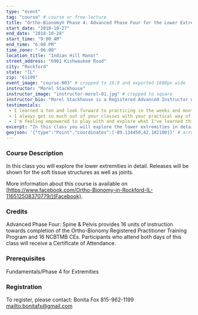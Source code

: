 ```yaml
---
type: "event"
tag: "course" # course or free-lecture
title: "Ortho-Bionomy® Phase 4: Advanced Phase Four for the Lower Extremities"
start_date: "2018-10-27"
end_date: "2018-10-28"
start_time: "9:00 AM"
end_time: "6:00 PM"
time_zone: "-06:00"
location_title: "Indian Hill Manor"
street_address: "6901 Kishwaukee Road"
city: "Rockford"
state: "IL"
zip: "61109"
event_image: "course-003" # cropped to 16:9 and exported 1600px wide
instructor: "Morel Stackhouse"
instructor_image: "instructor-morel-01.jpg" # cropped to square
instructor_bio: "Morel Stackhouse is a Registered Advanced Instructor with the Society of Ortho-Bionomy International. She began her study of Ortho-Bionomy in 1984 and was fortunate to have studied with Arthur Lincoln Pauls D.O., the system's Founder. Morel has been teaching throughout the US since 1989. She enjoys introducing this bodywork system to others and working with students to develop their skill and confidence as they grow with the work. She is approved by the National Certification Board for Therapeutic Massage and Bodywork (NCBTMB) as a Continuing Education Approved Provider."
testimonials: 
 - I learned a ton and look forward to practicing in the weeks and months to come.
 - I always get so much out of your classes with your practical way of teaching & enjoy your "pearls of wisdom."
 - I'm feeling empowered to play with and explore what I've learned this weekend.
excerpt: "In this class you will explore the lower extremities in detail. Releases will be shown for the soft tissue structures as well as joints."
geojson: '{"type":"Point","coordinates":[-89.134450,42.182100]}' # array format: [lon, lat]
---
```


### Course Description

In this class you will explore the lower extremities in detail. Releases will be shown for the soft tissue structures as well as joints.

More information about this course is available on [https://www.facebook.com/Ortho-Bionomy-in-Rockford-IL-116512508370779/](Facebook).

### Credits

Advanced Phase Four: Spine & Pelvis provides 16 units of instruction towards completion of the Ortho-Bionomy Registered Practitioner Training Program and 16 NCBTMB CEs. Participants who attend both days of this class will receive a Certificate of Attendance.

### Prerequisites

Fundamentals/Phase 4 for Extremities

### Registration

To register, please contact:
Bonita Fox
815-962-1199
[mailto:bonitafx@gmail.com](bonitafx@gmail.com)
